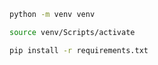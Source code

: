 ```bash
python -m venv venv
```

```bash
source venv/Scripts/activate
```

```bash
pip install -r requirements.txt
```
